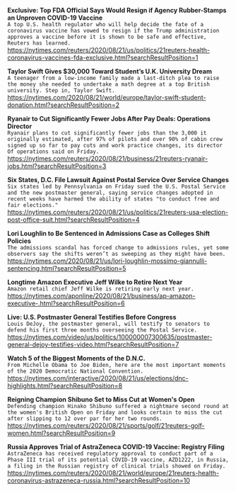 **Exclusive: Top FDA Official Says Would Resign if Agency Rubber-Stamps an Unproven COVID-19 Vaccine**\
`A top U.S. health regulator who will help decide the fate of a coronavirus vaccine has vowed to resign if the Trump administration approves a vaccine before it is shown to be safe and effective, Reuters has learned.     `\
https://nytimes.com/reuters/2020/08/21/us/politics/21reuters-health-coronavirus-vaccines-fda-exclusive.html?searchResultPosition=1

**Taylor Swift Gives $30,000 Toward Student’s U.K. University Dream**\
`A teenager from a low-income family made a last-ditch plea to raise the money she needed to undertake a math degree at a top British university. Step in, Taylor Swift.`\
https://nytimes.com/2020/08/21/world/europe/taylor-swift-student-donation.html?searchResultPosition=2

**Ryanair to Cut Significantly Fewer Jobs After Pay Deals: Operations Director**\
`Ryanair plans to cut significantly fewer jobs than the 3,000 it originally estimated, after 97% of pilots and over 90% of cabin crew signed up so far to pay cuts and work practice changes, its director Of operations said on Friday.`\
https://nytimes.com/reuters/2020/08/21/business/21reuters-ryanair-jobs.html?searchResultPosition=3

**Six States, D.C. File Lawsuit Against Postal Service Over Service Changes**\
`Six states led by Pennsylvania on Friday sued the U.S. Postal Service and the new postmaster general, saying service changes adopted in recent weeks have harmed the ability of states "to conduct free and fair elections."`\
https://nytimes.com/reuters/2020/08/21/us/politics/21reuters-usa-election-post-office-suit.html?searchResultPosition=4

**Lori Loughlin to Be Sentenced in Admissions Case as Colleges Shift Policies**\
`The admissions scandal has forced change to admissions rules, yet some observers say the shifts weren’t as sweeping as they might have been.`\
https://nytimes.com/2020/08/21/us/lori-loughlin-mossimo-giannulli-sentencing.html?searchResultPosition=5

**Longtime Amazon Executive Jeff Wilke to Retire Next Year**\
`Amazon retail chief Jeff Wilke is retiring early next year. `\
https://nytimes.com/aponline/2020/08/21/business/ap-amazon-executive-.html?searchResultPosition=6

**Live: U.S. Postmaster General Testifies Before Congress**\
`Louis DeJoy, the postmaster general, will testify to senators to defend his first three months overseeing the Postal Service.`\
https://nytimes.com/video/us/politics/100000007300635/postmaster-general-dejoy-testifies-video.html?searchResultPosition=7

**Watch 5 of the Biggest Moments of the D.N.C.**\
`From Michelle Obama to Joe Biden, here are the most important moments of the 2020 Democratic National Convention.`\
https://nytimes.com/interactive/2020/08/21/us/elections/dnc-highlights.html?searchResultPosition=8

**Reigning Champion Shibuno Set to Miss Cut at Women's Open**\
`Defending champion Hinako Shibuno suffered a nightmare second round at the women's British Open on Friday and looks certain to miss the cut after slipping to 12 over par for her two rounds.`\
https://nytimes.com/reuters/2020/08/21/sports/golf/21reuters-golf-women.html?searchResultPosition=9

**Russia Approves Trial of AstraZeneca COVID-19 Vaccine: Registry Filing**\
`AstraZeneca has received regulatory approval to conduct part of a Phase III trial of its potential COVID-19 vaccine, AZD1222, in Russia, a filing in the Russian registry of clinical trials showed on Friday. `\
https://nytimes.com/reuters/2020/08/21/world/europe/21reuters-health-coronavirus-astrazeneca-russia.html?searchResultPosition=10

